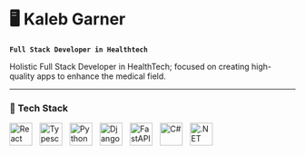 # 🖥️ Kaleb Garner

**`Full Stack Developer in Healthtech`**

Holistic Full Stack Developer in HealthTech; focused on creating high-quality apps to enhance the medical field.

---

### 🔧 Tech Stack

<img align="left" alt="React" height="40px" style="padding-right:10px;" src="https://img.shields.io/badge/react-%2320232a.svg?style=for-the-badge&logo=react&logoColor=%2361DAFB"/>
<img align="left" alt="Typescript" height="40px" style="padding-right:10px;" src="https://img.shields.io/badge/typescript-%23007ACC.svg?style=for-the-badge&logo=typescript&logoColor=white"/>
<img align="left" alt="Python" height="40px" style="padding-right:10px;" src="https://img.shields.io/badge/python-3670A0?style=for-the-badge&logo=python&logoColor=ffdd54"/>
<img align="left" alt="Django" height="40px" style="padding-right:10px;" src="https://img.shields.io/badge/django-%23092E20.svg?style=for-the-badge&logo=django&logoColor=white"/>
<img align="left" alt="FastAPI" height="40px" style="padding-right:10px;" src="https://img.shields.io/badge/FastAPI-005571?style=for-the-badge&logo=fastapi"/>
<img align="left" alt="C#" height="40px" style="padding-right:10px;" src="https://img.shields.io/badge/c%23-%23239120.svg?style=for-the-badge&logo=csharp&logoColor=white"/>
<img align="left" alt=".NET" height="40px" style="padding-right:10px;" src="https://img.shields.io/badge/.NET-5C2D91?style=for-the-badge&logo=.net&logoColor=white"/>
